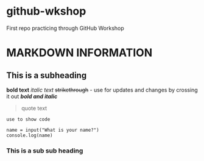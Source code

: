 # github-wkshop
 First repo practicing through GitHub Workshop
# MARKDOWN INFORMATION
## This is a subheading
**bold text**
*italic text*
~~strikethrough~~ - use for updates and changes by crossing it out
***bold and italic***
> quote text

`use to show code`

```
name = input("What is your name?")
console.log(name)
```
### This is a sub sub heading 